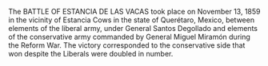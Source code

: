 The BATTLE OF ESTANCIA DE LAS VACAS took place on November 13, 1859 in the vicinity of Estancia Cows in the state of Querétaro, Mexico, between elements of the liberal army, under General Santos Degollado and elements of the conservative army commanded by General Miguel Miramón during the Reform War. The victory corresponded to the conservative side that won despite the Liberals were doubled in number.
